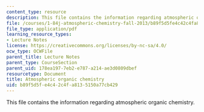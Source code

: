```yaml
---
content_type: resource
description: This file contains the information regarding atmospheric organic chemistry.
file: /courses/1-84j-atmospheric-chemistry-fall-2013/b89f5d5fe4c42c4fa8135150a77cb429_MIT1_84JF13_Lec12_orgo.pdf
file_type: application/pdf
learning_resource_types:
- Lecture Notes
license: https://creativecommons.org/licenses/by-nc-sa/4.0/
ocw_type: OCWFile
parent_title: Lecture Notes
parent_type: CourseSection
parent_uid: 178ea197-7eb2-e787-a214-ae3d0809dbef
resourcetype: Document
title: Atmospheric organic chemistry
uid: b89f5d5f-e4c4-2c4f-a813-5150a77cb429
---
```

This file contains the information regarding atmospheric organic chemistry.